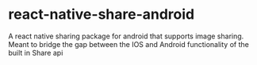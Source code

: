 # react-native-share-android
A react native sharing package for android that supports image sharing. Meant to bridge the gap between the IOS and Android functionality of the built in Share api
